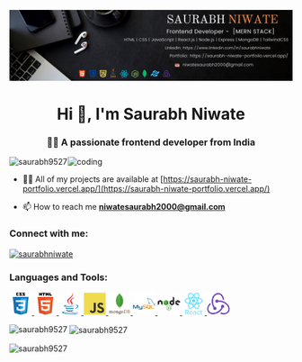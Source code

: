 ![logo](https://github.com/Saurabh9527/Saurabh9527/blob/main/Banner.png)
<h1 align="center">Hi 👋, I'm Saurabh Niwate</h1>
<h3 align="center">👨‍💻 A passionate frontend developer from India</h3>

<img align="right" alt="coding" width="400" src="https://user-images.githubusercontent.com/55389276/140866485-8fb1c876-9a8f-4d6a-98dc-08c4981eaf70.gif">

<p align="left"> <img src="https://komarev.com/ghpvc/?username=saurabh9527&label=Profile%20views&color=0e75b6&style=flat" alt="saurabh9527" /> </p>

- 👨‍💻 All of my projects are available at [https://saurabh-niwate-portfolio.vercel.app/](https://saurabh-niwate-portfolio.vercel.app/)

- 📫 How to reach me **niwatesaurabh2000@gmail.com**

<h3 align="left">Connect with me:</h3>
<p align="left">
<a href="https://linkedin.com/in/saurabhniwate" target="blank"><img align="center" src="https://raw.githubusercontent.com/rahuldkjain/github-profile-readme-generator/master/src/images/icons/Social/linked-in-alt.svg" alt="saurabhniwate" height="30" width="40" /></a>
</p>

<h3 align="left">Languages and Tools:</h3>
<p align="left"> <a href="https://www.w3schools.com/css/" target="_blank" rel="noreferrer"> <img src="https://raw.githubusercontent.com/devicons/devicon/master/icons/css3/css3-original-wordmark.svg" alt="css3" width="40" height="40"/> </a> <a href="https://www.w3.org/html/" target="_blank" rel="noreferrer"> <img src="https://raw.githubusercontent.com/devicons/devicon/master/icons/html5/html5-original-wordmark.svg" alt="html5" width="40" height="40"/> </a> <a href="https://www.java.com" target="_blank" rel="noreferrer"> <img src="https://raw.githubusercontent.com/devicons/devicon/master/icons/java/java-original.svg" alt="java" width="40" height="40"/> </a> <a href="https://developer.mozilla.org/en-US/docs/Web/JavaScript" target="_blank" rel="noreferrer"> <img src="https://raw.githubusercontent.com/devicons/devicon/master/icons/javascript/javascript-original.svg" alt="javascript" width="40" height="40"/> </a> <a href="https://www.mongodb.com/" target="_blank" rel="noreferrer"> <img src="https://raw.githubusercontent.com/devicons/devicon/master/icons/mongodb/mongodb-original-wordmark.svg" alt="mongodb" width="40" height="40"/> </a> <a href="https://www.mysql.com/" target="_blank" rel="noreferrer"> <img src="https://raw.githubusercontent.com/devicons/devicon/master/icons/mysql/mysql-original-wordmark.svg" alt="mysql" width="40" height="40"/> </a> <a href="https://nodejs.org" target="_blank" rel="noreferrer"> <img src="https://raw.githubusercontent.com/devicons/devicon/master/icons/nodejs/nodejs-original-wordmark.svg" alt="nodejs" width="40" height="40"/> </a> <a href="https://reactjs.org/" target="_blank" rel="noreferrer"> <img src="https://raw.githubusercontent.com/devicons/devicon/master/icons/react/react-original-wordmark.svg" alt="react" width="40" height="40"/> </a> <a href="https://redux.js.org" target="_blank" rel="noreferrer"> <img src="https://raw.githubusercontent.com/devicons/devicon/master/icons/redux/redux-original.svg" alt="redux" width="40" height="40"/> </a> </p>

<p><img align="left" src="https://github-readme-stats.vercel.app/api/top-langs?username=saurabh9527&show_icons=true&locale=en&layout=compact" alt="saurabh9527" /></p>

<p>&nbsp;<img align="center" src="https://github-readme-stats.vercel.app/api?username=saurabh9527&show_icons=true&locale=en" alt="saurabh9527" /></p>

<p><img align="center" src="https://github-readme-streak-stats.herokuapp.com/?user=saurabh9527&" alt="saurabh9527" /></p>
